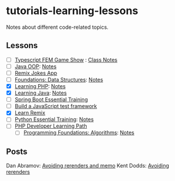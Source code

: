 # tutorials-learning-lessons

Notes about different code-related topics.

## Lessons
- [ ] [Typescript FEM Game Show]([url](https://frontendmasters.com/courses/typescript-practice/)) : [Class Notes]([url](https://www.typescript-training.com/course/making-typescript-stick)) 
- [ ] [Java OOP](https://www.linkedin.com/learning/java-object-oriented-programming-2/): [Notes](https://github.com/akiryk/tutorials-learning-lessons/blob/master/java-oop.md)
- [ ] [Remix Jokes App](https://remix.run/docs/en/v1.4.3/tutorials/jokes#jokes-app-tutorial)
- [ ] [Foundations: Data Structures](https://www.linkedin.com/learning/programming-foundations-data-structures-2): [Notes](https://github.com/akiryk/tutorials-learning-lessons/blob/master/data-structures.md)
- [x] [Learning PHP](https://www.linkedin.com/learning/learning-php-4/get-vs-post?autoplay=true&u=85880466): [Notes](https://github.com/akiryk/tutorials-learning-lessons/blob/master/php-linkedin-leaning.md)
- [x] [Learning Java](https://www.linkedin.com/learning/learning-java-4/next-steps-for-learning-java?autoplay=true&u=85880466): [Notes](https://github.com/akiryk/tutorials-learning-lessons/blob/master/java.md)
- [ ] [Spring Boot Essential Training](https://www.linkedin.com/learning/spring-boot-2-0-essential-training-2)
- [ ] [Build a JavaScript test framework](https://cpojer.net/posts/building-a-javascript-testing-framework)
- [x] [Learn Remix](https://remix.run/docs/en/v1/tutorials/blog)
- [ ] [Python Essential Training](https://www.linkedin.com/learning/python-essential-training-2018/welcome?autoplay=true&u=85880466): [Notes](https://github.com/akiryk/tutorials-learning-lessons/blob/master/python.md)
- [ ] [PHP Developer Learning Path](https://www.linkedin.com/learning/paths/become-a-php-developer-2?u=85880466)
    - [ ] [Programming Foundations: Algorithms](https://www.linkedin.com/learning/programming-foundations-algorithms/algorithms-power-the-world?autoplay=true&contextUrn=urn%3Ali%3AlyndaLearningPath%3A57bdd8a292015ae4c0cb990f&u=85880466): [Notes](https://github.com/akiryk/tutorials-learning-lessons/blob/master/data-structures.md)

## Posts 

Dan Abramov: [Avoiding rerenders and memo](https://overreacted.io/before-you-memo/)
Kent Dodds: [Avoiding rerenders](https://kentcdodds.com/blog/optimize-react-re-renders)

